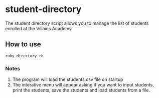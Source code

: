 # student-directory # 

The student directory script allows you to manage the list of students enrolled
at the Villains Academy

## How to use ## 

```shell 
ruby directory.rb
```
### Notes ###
1. The program will load the students.csv file on startup
2. The interative menu will appear asking if you want to input students, 
print the students, save the students and load students from a file.  
